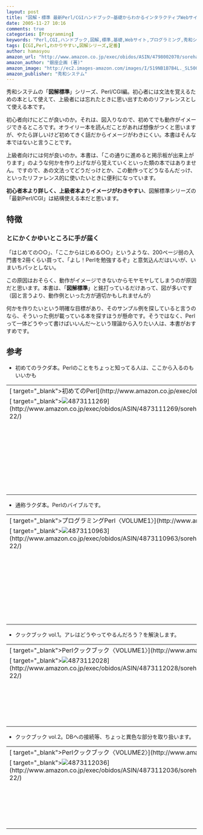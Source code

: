 ```yaml
---
layout: post
title: "図解・標準 最新Perl/CGIハンドブック―基礎からわかるインタラクティブWebサイトプログラミング手法"
date: 2005-11-27 10:16
comments: true
categories: [Programming]
keywords: "Perl,CGI,ハンドブック,図解,標準,基礎,Webサイト,プログラミング,秀和システム"
tags: [CGI,Perl,わかりやすい,図解シリーズ,定番]
author: hamasyou
amazon_url: "http://www.amazon.co.jp/exec/obidos/ASIN/4798002070/sorehabooks-22/249-3277344-6893969?%5Fencoding=UTF8&camp=247&link%5Fcode=xm2"
amazon_author: "銀座企画 (著)"
amazon_image: "http://ec2.images-amazon.com/images/I/519NB1B7B4L._SL500_AA300_.jpg"
amazon_publisher: "秀和システム"
---
```


秀和システムの「<strong>図解標準</strong>」シリーズ、Perl/CGI編。初心者には文法を覚えるための本として使えて、上級者には忘れたときに思い出すためのリファレンスとして使える本です。

初心者向けにどこが良いのか。それは、図入りなので、初めてでも動作がイメージできるところです。オライリー本を読んだことがあれば想像がつくと思いますが、やたら詳しいけど初めてきく話だからイメージがわきにくい。本書はそんな本ではないと言うことです。

上級者向けには何が良いのか。本書は、「この通りに進めると掲示板が出来上がります」のような何かを作り上げながら覚えていくといった類の本ではありません。ですので、あの文法ってどうだっけとか、この動作ってどうなるんだっけ、といったリファレンス的に使いたいときに便利になっています。

<strong>初心者本より詳しく、上級者本よりイメージがわきやすい</strong>、図解標準シリーズの「最新Perl/CGI」は結構使える本だと思います。


<!-- more -->

<h2>特徴</h2>

<h3>とにかくかゆいところに手が届く</h3>

「はじめての○○」、「ここからはじめる○○」というような、200ページ弱の入門書を2冊くらい買って、「よし！Perlを勉強するぞ」と意気込んだはいいが、いまいちパッとしない。

この原因はおそらく、動作がイメージできないからモヤモヤしてしまうのが原因だと思います。本書は、「<strong>図解標準</strong>」と銘打っているだけあって、図が多いです（図と言うより、動作例といった方が適切かもしれませんが）

何かを作りたいという明確な目標があり、そのサンプル例を探していると言うのなら、そういった例が載っている本を探すほうが懸命です。そうではなく、Perlって一体どうやって書けばいいんだ〜という理論から入りたい人は、本書がおすすめです。

<h2>参考</h2>

+ 初めてのラクダ本。Perlのことをちょっと知ってる人は、ここから入るのもいいかも
<div class="rakuten"><table  width="400" border="0" cellpadding="5"><tr><td colspan="2" >[ target="_blank">初めてのPerl](http://www.amazon.co.jp/exec/obidos/ASIN/4873111269/sorehabooks-22/)</td></tr><tr><td valign="top">[ target="_blank"><img src="http://images.amazon.com/images/P/4873111269.09._SCMZZZZZZZ_.jpg"   border="0" alt="4873111269" />](http://www.amazon.co.jp/exec/obidos/ASIN/4873111269/sorehabooks-22/)</td><td valign="top" /><font size="-1">ランダル・L. シュワルツ トム フェニックス Randal L. Schwartz <br /><br /><iframe scrolling="no" frameborder="0" width="200" height="40" hspace="0" vspace="0" marginheight="0" marginwidth="0" src="http://webservices.amazon.co.jp/onca/xml?Service=AWSECommerceService&SubscriptionId=0G91FPYVW6ZGWBH4Y9G2&AssociateTag=goodpic-22&Operation=ItemLookup&IdType=ASIN&ContentType=text/html&Page=1&ResponseGroup=Offers&ItemId=4873111269&Version=2004-10-04&Style=http://www.g-tools.net/xsl/priceFFFFFF.xsl"></iframe><br /><strong>おすすめ平均  </strong><img src="http://g-images.amazon.com/images/G/01/detail/stars-4-5.gif"   border="0" alt="star" /><br /><img src="http://g-images.amazon.com/images/G/01/detail/stars-3-0.gif"   border="0" alt="star" />初めての人には難しいと思います。<br /><img src="http://g-images.amazon.com/images/G/01/detail/stars-4-0.gif"   border="0" alt="star" />perlの基本を覚えるならこの本<br /><img src="http://g-images.amazon.com/images/G/01/detail/stars-4-0.gif"   border="0" alt="star" />Still using for UNIX admin<br /><img src="http://g-images.amazon.com/images/G/01/detail/stars-4-0.gif"   border="0" alt="star" />CGI入門本の次に読む本<br /><img src="http://g-images.amazon.com/images/G/01/detail/stars-5-0.gif"   border="0" alt="star" />Perlが便利なツールになる（そのための入門書）<br /><br />[ target="_blank" />Amazonで詳しく見る](http://www.amazon.co.jp/exec/obidos/ASIN/4873111269/sorehabooks-22/)</font><font size="-2">by [ >G-Tools](http://www.goodpic.com/mt/aws/index.html)</font></td></tr></table></div>

+ 通称ラクダ本。Perlのバイブルです。
<div class="rakuten"><table width="400" border="0" cellpadding="5"><tr><td colspan="2" >[ target="_blank">プログラミングPerl〈VOLUME1〉](http://www.amazon.co.jp/exec/obidos/ASIN/4873110963/sorehabooks-22/)</td></tr><tr><td valign="top">[ target="_blank"><img src="http://images.amazon.com/images/P/4873110963.09._SCMZZZZZZZ_.jpg"   border="0" alt="4873110963" />](http://www.amazon.co.jp/exec/obidos/ASIN/4873110963/sorehabooks-22/)</td><td valign="top" /><font size="-1">ラリー ウォール ジョン オーワント トム クリスチャンセン <br /><br /><iframe scrolling="no" frameborder="0" width="200" height="40" hspace="0" vspace="0" marginheight="0" marginwidth="0" src="http://webservices.amazon.co.jp/onca/xml?Service=AWSECommerceService&SubscriptionId=0G91FPYVW6ZGWBH4Y9G2&AssociateTag=goodpic-22&Operation=ItemLookup&IdType=ASIN&ContentType=text/html&Page=1&ResponseGroup=Offers&ItemId=4873110963&Version=2004-10-04&Style=http://www.g-tools.net/xsl/priceFFFFFF.xsl"></iframe><br /><strong>おすすめ平均  </strong><img src="http://g-images.amazon.com/images/G/01/detail/stars-4-5.gif"   border="0" alt="star" /><br /><img src="http://g-images.amazon.com/images/G/01/detail/stars-5-0.gif"   border="0" alt="star" />CGIを自在にこなす第一歩の書<br /><img src="http://g-images.amazon.com/images/G/01/detail/stars-5-0.gif"   border="0" alt="star" />Perl文法の仕組みを詳細に知りたい人の本<br /><img src="http://g-images.amazon.com/images/G/01/detail/stars-5-0.gif"   border="0" alt="star" />ラクダが踊る<br /><img src="http://g-images.amazon.com/images/G/01/detail/stars-5-0.gif"   border="0" alt="star" />Perlのバイブル！<br /><img src="http://g-images.amazon.com/images/G/01/detail/stars-3-0.gif"   border="0" alt="star" />A good reference into chaos.<br /><br />[ target="_blank" />Amazonで詳しく見る](http://www.amazon.co.jp/exec/obidos/ASIN/4873110963/sorehabooks-22/)</font><font size="-2">by [ >G-Tools](http://www.goodpic.com/mt/aws/index.html)</font></td></tr></table></div>

+ クックブック vol.1。アレはどうやってやるんだろう？を解決します。
<div class="rakuten"><table width="400"  border="0" cellpadding="5"><tr><td colspan="2" >[ target="_blank">Perlクックブック〈VOLUME1〉](http://www.amazon.co.jp/exec/obidos/ASIN/4873112028/sorehabooks-22/)</td></tr><tr><td valign="top">[ target="_blank"><img src="http://images.amazon.com/images/P/4873112028.09._SCMZZZZZZZ_.jpg"   border="0" alt="4873112028" />](http://www.amazon.co.jp/exec/obidos/ASIN/4873112028/sorehabooks-22/)</td><td valign="top" /><font size="-1">トム クリスチャンセン ネイザン トーキントン Tom Christiansen <br /><br /><iframe scrolling="no" frameborder="0" width="200" height="40" hspace="0" vspace="0" marginheight="0" marginwidth="0" src="http://webservices.amazon.co.jp/onca/xml?Service=AWSECommerceService&SubscriptionId=0G91FPYVW6ZGWBH4Y9G2&AssociateTag=goodpic-22&Operation=ItemLookup&IdType=ASIN&ContentType=text/html&Page=1&ResponseGroup=Offers&ItemId=4873112028&Version=2004-10-04&Style=http://www.g-tools.net/xsl/priceFFFFFF.xsl"></iframe><br /><strong>おすすめ平均  </strong><img src="http://g-images.amazon.com/images/G/01/detail/stars-5-0.gif"   border="0" alt="star" /><br /><img src="http://g-images.amazon.com/images/G/01/detail/stars-5-0.gif"   border="0" alt="star" />Perlプログラマ必携本（ご存知でしょうけど）<br /><br />[ target="_blank" />Amazonで詳しく見る](http://www.amazon.co.jp/exec/obidos/ASIN/4873112028/sorehabooks-22/)</font><font size="-2">by [ >G-Tools](http://www.goodpic.com/mt/aws/index.html)</font></td></tr></table></div>

+ クックブック vol.2。DBへの接続等、ちょっと異色な部分を取り扱います。
<div class="rakuten"><table width="400"  border="0" cellpadding="5"><tr><td colspan="2" >[ target="_blank">Perlクックブック〈VOLUME2〉](http://www.amazon.co.jp/exec/obidos/ASIN/4873112036/sorehabooks-22/)</td></tr><tr><td valign="top">[ target="_blank"><img src="http://images.amazon.com/images/P/4873112036.09._SCMZZZZZZZ_.jpg"   border="0" alt="4873112036" />](http://www.amazon.co.jp/exec/obidos/ASIN/4873112036/sorehabooks-22/)</td><td valign="top" /><font size="-1">トム クリスチャンセン ネイザン トーキントン Tom Christiansen <br /><br /><iframe scrolling="no" frameborder="0" width="200" height="40" hspace="0" vspace="0" marginheight="0" marginwidth="0" src="http://webservices.amazon.co.jp/onca/xml?Service=AWSECommerceService&SubscriptionId=0G91FPYVW6ZGWBH4Y9G2&AssociateTag=goodpic-22&Operation=ItemLookup&IdType=ASIN&ContentType=text/html&Page=1&ResponseGroup=Offers&ItemId=4873112036&Version=2004-10-04&Style=http://www.g-tools.net/xsl/priceFFFFFF.xsl"></iframe><br /><strong>おすすめ平均  </strong><img src="http://g-images.amazon.com/images/G/01/detail/stars-3-0.gif"   border="0" alt="star" /><br /><img src="http://g-images.amazon.com/images/G/01/detail/stars-3-0.gif"   border="0" alt="star" />あまり使わない部分が集まってしまった下巻<br /><br />[ target="_blank" />Amazonで詳しく見る](http://www.amazon.co.jp/exec/obidos/ASIN/4873112036/sorehabooks-22/)</font><font size="-2">by [ >G-Tools](http://www.goodpic.com/mt/aws/index.html)</font></td></tr></table></div>




